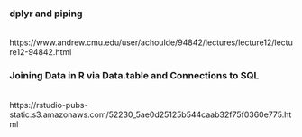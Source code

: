 ### dplyr and piping 
<br/>
https://www.andrew.cmu.edu/user/achoulde/94842/lectures/lecture12/lecture12-94842.html 

### Joining Data in R via Data.table and Connections to SQL
<br/>
https://rstudio-pubs-static.s3.amazonaws.com/52230_5ae0d25125b544caab32f75f0360e775.html

